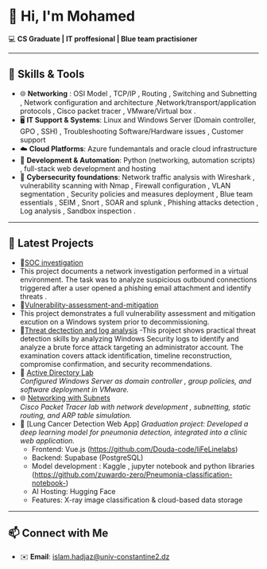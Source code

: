 # 👋 Hi, I'm Mohamed   

💻 **CS Graduate | IT proffesional | Blue team practisioner**  

---

## 🔧 Skills & Tools
- 🌐 **Networking** : OSI Model , TCP/IP , Routing , Switching and Subnetting , Network configuration and architecture ,Network/transport/application protocols , Cisco packet tracer , VMware/Virtual box .
- 🖥️ **IT Support & Systems**: Linux and Windows Server (Domain controller, GPO , SSH) , Troubleshooting Software/Hardware issues , Customer support 
- ☁️ **Cloud Platforms**: Azure fundemantals and oracle cloud infrastructure 
- 🐍 **Development & Automation**: Python (networking, automation scripts) , full-stack web development and hosting
- 🔐 **Cybersecurity foundations**: Network traffic analysis with Wireshark , vulnerability scanning with Nmap , Firewall configuration , VLAN segmentation , Security policies and measures deployment , Blue team essentials , SEIM , Snort , SOAR and splunk , Phishing attacks detection , Log analysis , Sandbox inspection .

---

## 📂 Latest Projects
- 🔐[SOC investigation](https://github.com/zuwardo-zero/Traffic-analysis-and-SOC-investigation-)
- This project documents a network investigation performed in a virtual environment. The task was to analyze suspicious outbound connections triggered after a user opened a phishing    email attachment and identify threats .
- 🔐[Vulnerability-assessment-and-mitigation](https://github.com/zuwardo-zero/Vulnerability-assessment-and-mitigation)
- This project demonstrates a full vulnerability assessment and mitigation excution on a Windows system prior to decommissioning.
- 🔐[Threat dectection and log analysis](https://github.com/zuwardo-zero/Threat-detection)
-This project shows practical threat detection skills by analyzing Windows Security logs to identify and analyze a brute force attack targeting an administrator account. The examination covers attack identification, timeline reconstruction, compromise confirmation, and security recommendations.
- 📡 [Active Directory  Lab](https://github.com/zuwardo-zero/Active-directory-experimentations-with-VMware)  
  *Configured Windows Server as domain controller , group policies, and software deployment in VMware.*
- 🌐 [Networking with Subnets](https://github.com/zuwardo-zero/Network-segmentation-and-static-configuration--cisco-packet-tracer-)  
  *Cisco Packet Tracer lab with network development , subnetting, static routing, and ARP table simulation.*
- 🧠 [Lung Cancer Detection Web App] 
  *Graduation project: Developed a deep learning model for pneumonia detection, integrated into a clinic web application.*  
  - Frontend: Vue.js  (https://github.com/Douda-code/liFeLinelabs)
  - Backend: Supabase (PostgreSQL)
  - Model development : Kaggle , jupyter notebook and python libraries (https://github.com/zuwardo-zero/Pneumonia-classification-notebook-)
  - AI Hosting: Hugging Face  
  - Features: X-ray image classification & cloud-based data storage

---

## 📫 Connect with Me
- ✉️ **Email**: islam.hadjaz@univ-constantine2.dz 
